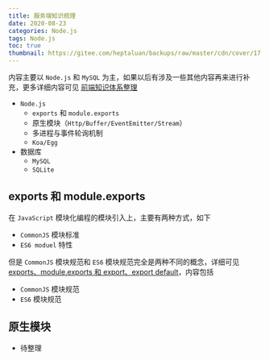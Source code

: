 ```yaml
---
title: 服务端知识梳理
date: 2020-08-23
categories: Node.js
tags: Node.js
toc: true
thumbnail: https://gitee.com/heptaluan/backups/raw/master/cdn/cover/17.jpg
---
```


内容主要以 `Node.js` 和 `MySQL` 为主，如果以后有涉及一些其他内容再来进行补充，更多详细内容可见 [前端知识体系整理](https://heptaluan.github.io/target/)

<!--more-->

* `Node.js`
  * `exports` 和 `module.exports`
  * 原生模块（`Http/Buffer/EventEmitter/Stream`）
  * 多进程与事件轮询机制
  * `Koa/Egg`
* 数据库
  * `MySQL`
  * `SQLite`


## exports 和 module.exports

在 `JavaScript` 模块化编程的模块引入上，主要有两种方式，如下

* `CommonJS` 模块标准
* `ES6 moduel` 特性

但是 `CommonJS` 模块规范和 `ES6` 模块规范完全是两种不同的概念，详细可见 [exports、module.exports 和 export、export default](http://localhost:4000/2018/06/05/Node/03/)，内容包括

* `CommonJS` 模块规范
* `ES6` 模块规范


## 原生模块

* 待整理